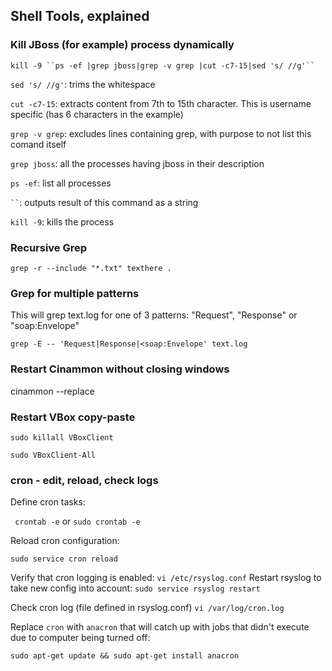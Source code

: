 ## Shell Tools, explained

### Kill JBoss (for example) process dynamically

`kill -9 ``ps -ef |grep jboss|grep -v grep |cut -c7-15|sed 's/ //g'`` `

`sed 's/ //g'`: trims the whitespace

`cut -c7-15`: extracts content from 7th to 15th character. This is username specific (has 6 characters in the example)

`grep -v grep`: excludes lines containing grep, with purpose to not list this comand itself

`grep jboss`: all the processes having jboss in their description

`ps -ef`: list all processes

` `` `: outputs result of this command as a string

`kill -9`: kills the process

### Recursive Grep

`grep -r --include "*.txt" texthere .`

### Grep for multiple patterns

This will grep text.log for one of 3 patterns: "Request", "Response" or "soap:Envelope"

`grep -E -- 'Request|Response|<soap:Envelope' text.log`

### Restart Cinammon without closing windows

cinammon --replace

### Restart VBox copy-paste 

`sudo killall VBoxClient`

`sudo VBoxClient-All`

### cron - edit, reload, check logs

Define cron tasks:

` crontab -e`
or
`sudo crontab -e`

Reload cron configuration:

`sudo service cron reload`

Verify that cron logging is enabled:
`vi /etc/rsyslog.conf`
Restart rsyslog to take new config into account:
`sudo service rsyslog restart`

Check cron log (file defined in rsyslog.conf)
`vi /var/log/cron.log`

Replace `cron` with `anacron` that will catch up with jobs that didn't execute due to computer being turned off:

`sudo apt-get update && sudo apt-get install anacron`

